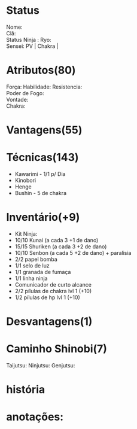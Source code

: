 # Status
Nome:  
Clã:   
Status Ninja : 
Ryo:  
Sensei: 
PV | 
Chakra | 

# Atributos(80)
Força: 
Habilidade: 
Resistencia:  
Poder de Fogo:  
Vontade:  
Chakra: 


# Vantagens(55)



# Técnicas(143)
- Kawarimi - 1/1 p/ Dia
- Kinobori
- Henge
- Bushin - 5 de chakra

# Inventário(+9)
- Kit Ninja:
 - 10/10 Kunai (a cada 3 +1 de dano)
 - 15/15 Shuriken (a cada 3 +2 de dano)
 - 10/10 Senbon (a cada 5 +2 de dano) + paralisia
 - 2/2 papel bomba
 - 1/1 selo de luz
 - 1/1 granada de fumaça
 - 1/1 linha ninja
 - Comunicador de curto alcance
 - 2/2 pílulas de chakra lvl 1 (+10)
 - 1/2 pílulas de hp lvl 1 (+10)



# Desvantagens(1)


# Caminho Shinobi(7) 
Taijutsu: 
Ninjutsu: 
Genjutsu: 

# história

# anotações:

